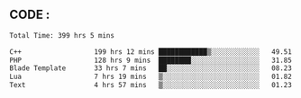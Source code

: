 ## CODE :
<!--START_SECTION:waka-->

```txt
Total Time: 399 hrs 5 mins

C++                  199 hrs 12 mins ████████████▒░░░░░░░░░░░░   49.51 %
PHP                  128 hrs 9 mins  ████████░░░░░░░░░░░░░░░░░   31.85 %
Blade Template       33 hrs 7 mins   ██░░░░░░░░░░░░░░░░░░░░░░░   08.23 %
Lua                  7 hrs 19 mins   ▒░░░░░░░░░░░░░░░░░░░░░░░░   01.82 %
Text                 4 hrs 57 mins   ▒░░░░░░░░░░░░░░░░░░░░░░░░   01.23 %
```

<!--END_SECTION:waka-->
